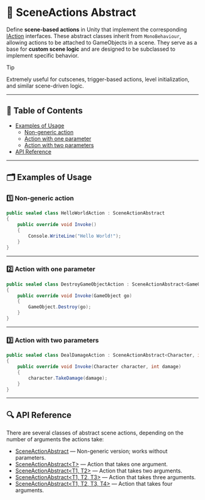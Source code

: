 # 🧩 SceneActions Abstract

Define **scene-based actions** in Unity that implement the corresponding [IAction](IActions.md) interfaces.
These abstract classes inherit from `MonoBehaviour`, allowing actions to be attached to GameObjects in a scene.
They serve as a base for **custom scene logic** and are designed to be subclassed to implement specific behavior.

> [!TIP]
> Extremely useful for cutscenes, trigger-based actions, level initialization, and similar scene-driven logic.

---

## 📑 Table of Contents

- [Examples of Usage](#-examples-of-usage)
    - [Non-generic action](#non-generic-action)
    - [Action with one parameter](#action-with-one-parameter)
    - [Action with two parameters](#action-with-two-parameters)
- [API Reference](#-api-reference)

---

## 🗂 Examples of Usage

### 1️⃣ Non-generic action <div id="non-generic-action"></div>

```csharp
public sealed class HelloWorldAction : SceneActionAbstract
{
    public override void Invoke() 
    {
        Console.WriteLine("Hello World!");  
    } 
}
```

---

### 2️⃣ Action with one parameter <div id="action-with-one-parameter"></div>

```csharp
public sealed class DestroyGameObjectAction : SceneActionAbstract<GameObject>
{
    public override void Invoke(GameObject go) 
    {
        GameObject.Destroy(go);  
    } 
}
```

---

### 3️⃣ Action with two parameters <div id="action-with-two-parameters"></div>

```csharp
public sealed class DealDamageAction : SceneActionAbstract<Character, int>
{
    public override void Invoke(Character character, int damage) 
    {
        character.TakeDamage(damage);
    } 
}
```

---

## 🔍 API Reference

There are several classes of abstract scene actions, depending on the number of arguments the actions take:

- [SceneActionAbstract](SceneActionAbstract.md) — Non-generic version; works without parameters.
- [SceneActionAbstract&lt;T&gt;](SceneActionAbstract%601.md) — Action that takes one argument.
- [SceneActionAbstract&lt;T1, T2&gt;](SceneActionAbstract%602.md) — Action that takes two arguments.
- [SceneActionAbstract&lt;T1, T2, T3&gt;](SceneActionAbstract%603.md) — Action that takes three arguments.
- [SceneActionAbstract&lt;T1, T2, T3, T4&gt;](SceneActionAbstract%604.md) — Action that takes four arguments.
